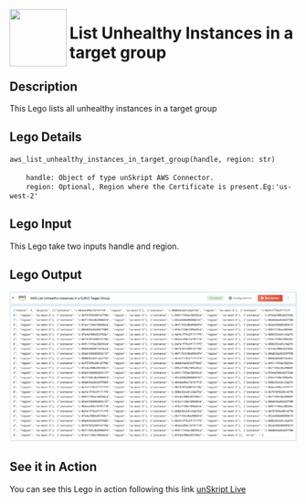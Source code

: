 [<img align="left" src="https://unskript.com/assets/favicon.png" width="100" height="100" style="padding-right: 5px">](https://unskript.com/assets/favicon.png) 
<h1>List Unhealthy Instances in a target group</h1>

## Description
This Lego lists all unhealthy instances in a target group


## Lego Details

    aws_list_unhealthy_instances_in_target_group(handle, region: str)

        handle: Object of type unSkript AWS Connector.
        region: Optional, Region where the Certificate is present.Eg:'us-west-2'

## Lego Input
This Lego take two inputs handle and region.

## Lego Output
<img src="./1.png">


## See it in Action

You can see this Lego in action following this link [unSkript Live](https://us.app.unskript.io)
